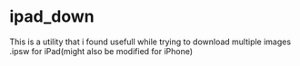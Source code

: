 # ipad_down
This is a utility that i found usefull while trying to download multiple images .ipsw for iPad(might also be modified for iPhone)
